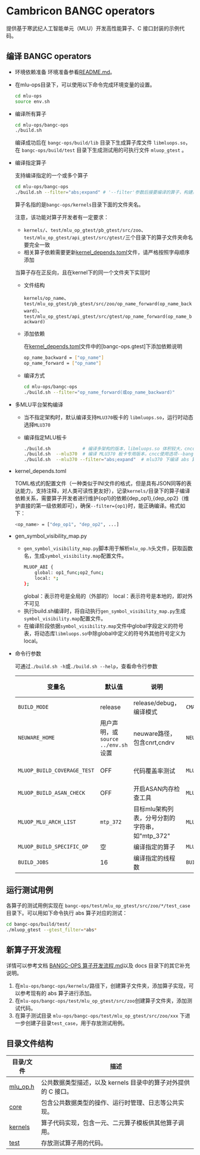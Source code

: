 # Cambricon BANGC operators

提供基于寒武纪人工智能单元（MLU）开发高性能算子、C 接口封装的示例代码。

## 编译 BANGC operators
- 环境依赖准备
环境准备参看[README.md](../README.md)。

- 在mlu-ops目录下，可以使用以下命令完成环境变量的设置。
  ```sh
  cd mlu-ops
  source env.sh
  ```

- 编译所有算子
  ```sh
  cd mlu-ops/bangc-ops
  ./build.sh
  ```

  编译成功后在 `bangc-ops/build/lib` 目录下生成算子库文件 `libmluops.so`，在 `bangc-ops/build/test` 目录下生成测试用的可执行文件 `mluop_gtest` 。

- 编译指定算子

  支持编译指定的一个或多个算子

  ```sh
  cd mlu-ops/bangc-ops
  ./build.sh --filter="abs;expand" # '--filter'参数后接要编译的算子，构建系统会根据'kernel_depends.toml'文件描述的依赖自动编译依赖的算子
  ```

  算子名指的是`bangc-ops/kernels`目录下面的文件夹名。

  注意，该功能对算子开发者有一定要求：

  - `kernels/`、`test/mlu_op_gtest/pb_gtest/src/zoo`、`test/mlu_op_gtest/api_gtest/src/gtest/`三个目录下的算子文件夹命名要完全一致
  - 相关算子依赖需要更新[kernel_depends.toml](./kernel_depends.toml)文件，请严格按照字母顺序添加

  当算子存在正反向，且在kernel下的同一个文件夹下实现时

  - 文件结构
  
    `kernels/op_name`、`test/mlu_op_gtest/pb_gtest/src/zoo/op_name_forward(op_name_backward)`、`test/mlu_op_gtest/api_gtest/src/gtest/op_name_forward(op_name_backward)`

  - 添加依赖
  
    在[kernel_depends.toml](./kernel_depends.toml)文件中的[bangc-ops.gtest]下添加依赖说明

    ```sh
    op_name_backward = ["op_name"]
    op_name_forward = ["op_name"]
    ```

  - 编译方式

    ```sh
    cd mlu-ops/bangc-ops
    ./build.sh --filter="op_name_forward(或op_name_backward)" 
    ```

- 多MLU平台架构编译

  - 当不指定架构时，默认编译支持`MLU370`板卡的 `libmluops.so`，运行时动态选择`MLU370`

  - 编译指定MLU板卡

      ```sh
      ./build.sh            # 编译多架构的版本，libmluops.so 体积较大，cncc使用多arch的cnfatbin封装
      ./build.sh  --mlu370  # 编译 MLU370 板卡专用版本，cncc使用选项--bang-mlu-arch=mtp_372
      ./build.sh  --mlu370 --filter="abs;expand"  # mlu370 下编译 abs 算子和 expand 算子
      ```

- kernel_depends.toml

  TOML格式的配置文件（一种类似于INI文件的格式，但是具有JSON同等的表达能力，支持注释，对人类可读性更友好），记录`kernels/`目录下的算子编译依赖关系，需要算子开发者进行维护{op1}的依赖{dep\_op1},{dep\_op2}（维护直接的第一级依赖即可），确保`--filter={op1}`时，能正确编译。格式如下：

  ```sh
  <op_name> = ["dep_op1", "dep_op2", ...]
  ```

- gen_symbol_visibility_map.py

  - `gen_symbol_visibility_map.py`脚本用于解析`mlu_op.h`头文件，获取函数名，生成`symbol_visibility.map`配置文件。
    ```sh
    MLUOP_ABI {
	    global: op1_func;op2_func;
	    local: *;
    };
    ```
    global：表示符号是全局的（外部的）
    local：表示符号是本地的，即对外不可见
  - 执行build.sh编译时，将自动执行`gen_symbol_visibility_map.py`生成`symbol_visibility.map`配置文件。
  - 在编译阶段依据`symbol_visibility.map`文件中global字段定义的符号表，将动态库`libmluops.so`中除global中定义的符号外其他符号定义为local。

- 命令行参数

  可通过`./build.sh -h`或`./build.sh --help`，查看命令行参数

  | 变量名                      | 默认值                             | 说明                                                   | 关联cmake选项               | 关联命令行参数                       |
  | --------------------------- | ---------------------------------- | ------------------------------------------------------ | --------------------------- | ------------------------------------ |
  | `BUILD_MODE`                | release                            | release/debug，编译模式                                | `CMAKE_BUILD_TYPE`          | -d<br />--debug                      |
  | `NEUWARE_HOME`              | 用户声明，或`source ../env.sh`设置 | neuware路径，包含cnrt,cndrv                            | `NEUWARE_HOME`              |                                      |
  | `MLUOP_BUILD_COVERAGE_TEST` | OFF                                | 代码覆盖率测试                                         | `MLUOP_BUILD_COVERAGE_TEST` | -c<br />--coverage                   |
  | `MLUOP_BUILD_ASAN_CHECK`    | OFF                                | 开启ASAN内存检查工具                                   | `MLUOP_BUILD_ASAN_CHECK`    | --asan                               |
  | `MLUOP_MLU_ARCH_LIST`       | `mtp_372`          | 目标mlu架构列表，分号分割的字符串，如"mtp_372" | `MLUOP_MLU_ARCH_LIST`       | --mlu370 |
  | `MLUOP_BUILD_SPECIFIC_OP`   | 空                                 | 编译指定的算子                                         | `MLUOP_BUILD_SPECIFIC_OP`   | --filter                             |
  | `BUILD_JOBS`   | 16                                 | 编译指定的线程数                                         | `BUILD_JOBS`   | -j<br />--jobs                             |

  

## 运行测试用例

各算子的测试用例实现在 `bangc-ops/test/mlu_op_gtest/src/zoo/*/test_case` 目录下。可以用如下命令执行 abs 算子对应的测试：

```bash
cd bangc-ops/build/test/
./mluop_gtest --gtest_filter=*abs*
```

## 新算子开发流程

详情可以参考文档 [BANGC-OPS 算子开发流程.md](../docs/bangc-docs/BANGC-OPS-Operator-Development-Process.md)以及 docs 目录下的其它补充说明。

1. 在`mlu-ops/bangc-ops/kernels/`路径下，创建算子文件夹，添加算子实现，可以参考现有的 abs 算子进行添加。
2. 在`mlu-ops/bangc-ops/test/mlu_op_gtest/src/zoo`创建算子文件夹，添加测试代码。
3. 在算子测试目录 `mlu-ops/bangc-ops/test/mlu_op_gtest/src/zoo/xxx` 下进一步创建子目录`test_case`，用于存放测试用例。

## 目录文件结构

| 目录/文件            | 描述                                                           |
| -------------------- | -------------------------------------------------------------- |
| [mlu_op.h](mlu_op.h) | 公共数据类型描述，以及 kernels 目录中的算子对外提供的 C 接口。 |
| [core](core)         | 包含公共数据类型的操作、运行时管理、日志等公共实现。           |
| [kernels](kernels)   | 算子代码实现，包含一元、二元算子模板供其他算子调用。           |
| [test](test)         | 存放测试算子用的代码。                                         |
